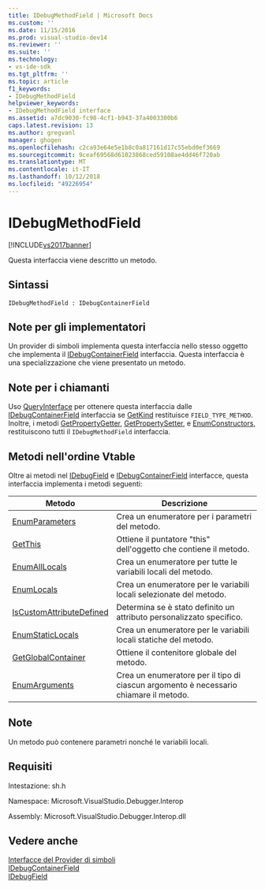 ```yaml
---
title: IDebugMethodField | Microsoft Docs
ms.custom: ''
ms.date: 11/15/2016
ms.prod: visual-studio-dev14
ms.reviewer: ''
ms.suite: ''
ms.technology:
- vs-ide-sdk
ms.tgt_pltfrm: ''
ms.topic: article
f1_keywords:
- IDebugMethodField
helpviewer_keywords:
- IDebugMethodField interface
ms.assetid: a7dc9030-fc98-4cf1-b943-37a4003300b6
caps.latest.revision: 13
ms.author: gregvanl
manager: ghogen
ms.openlocfilehash: c2ca93e64e5e1b8c0a817161d17c55ebd0ef3669
ms.sourcegitcommit: 9ceaf69568d61023868ced59108ae4dd46f720ab
ms.translationtype: MT
ms.contentlocale: it-IT
ms.lasthandoff: 10/12/2018
ms.locfileid: "49226954"
---
```

# <a name="idebugmethodfield"></a>IDebugMethodField
[!INCLUDE[vs2017banner](../../../includes/vs2017banner.md)]

Questa interfaccia viene descritto un metodo.  
  
## <a name="syntax"></a>Sintassi  
  
```  
IDebugMethodField : IDebugContainerField  
```  
  
## <a name="notes-for-implementers"></a>Note per gli implementatori  
 Un provider di simboli implementa questa interfaccia nello stesso oggetto che implementa il [IDebugContainerField](../../../extensibility/debugger/reference/idebugcontainerfield.md) interfaccia. Questa interfaccia è una specializzazione che viene presentato un metodo.  
  
## <a name="notes-for-callers"></a>Note per i chiamanti  
 Uso [QueryInterface](http://msdn.microsoft.com/library/62fce95e-aafa-4187-b50b-e6611b74c3b3) per ottenere questa interfaccia dalle [IDebugContainerField](../../../extensibility/debugger/reference/idebugcontainerfield.md) interfaccia se [GetKind](../../../extensibility/debugger/reference/idebugfield-getkind.md) restituisce `FIELD_TYPE_METHOD`. Inoltre, i metodi [GetPropertyGetter](../../../extensibility/debugger/reference/idebugpropertyfield-getpropertygetter.md), [GetPropertySetter](../../../extensibility/debugger/reference/idebugpropertyfield-getpropertysetter.md), e [EnumConstructors](../../../extensibility/debugger/reference/idebugclassfield-enumconstructors.md), restituiscono tutti il `IDebugMethodField` interfaccia.  
  
## <a name="methods-in-vtable-order"></a>Metodi nell'ordine Vtable  
 Oltre ai metodi nel [IDebugField](../../../extensibility/debugger/reference/idebugfield.md) e [IDebugContainerField](../../../extensibility/debugger/reference/idebugcontainerfield.md) interfacce, questa interfaccia implementa i metodi seguenti:  
  
|Metodo|Descrizione|  
|------------|-----------------|  
|[EnumParameters](../../../extensibility/debugger/reference/idebugmethodfield-enumparameters.md)|Crea un enumeratore per i parametri del metodo.|  
|[GetThis](../../../extensibility/debugger/reference/idebugmethodfield-getthis.md)|Ottiene il puntatore "this" dell'oggetto che contiene il metodo.|  
|[EnumAllLocals](../../../extensibility/debugger/reference/idebugmethodfield-enumalllocals.md)|Crea un enumeratore per tutte le variabili locali del metodo.|  
|[EnumLocals](../../../extensibility/debugger/reference/idebugmethodfield-enumlocals.md)|Crea un enumeratore per le variabili locali selezionate del metodo.|  
|[IsCustomAttributeDefined](../../../extensibility/debugger/reference/idebugmethodfield-iscustomattributedefined.md)|Determina se è stato definito un attributo personalizzato specifico.|  
|[EnumStaticLocals](../../../extensibility/debugger/reference/idebugmethodfield-enumstaticlocals.md)|Crea un enumeratore per le variabili locali statiche del metodo.|  
|[GetGlobalContainer](../../../extensibility/debugger/reference/idebugmethodfield-getglobalcontainer.md)|Ottiene il contenitore globale del metodo.|  
|[EnumArguments](../../../extensibility/debugger/reference/idebugmethodfield-enumarguments.md)|Crea un enumeratore per il tipo di ciascun argomento è necessario chiamare il metodo.|  
  
## <a name="remarks"></a>Note  
 Un metodo può contenere parametri nonché le variabili locali.  
  
## <a name="requirements"></a>Requisiti  
 Intestazione: sh.h  
  
 Namespace: Microsoft.VisualStudio.Debugger.Interop  
  
 Assembly: Microsoft.VisualStudio.Debugger.Interop.dll  
  
## <a name="see-also"></a>Vedere anche  
 [Interfacce del Provider di simboli](../../../extensibility/debugger/reference/symbol-provider-interfaces.md)   
 [IDebugContainerField](../../../extensibility/debugger/reference/idebugcontainerfield.md)   
 [IDebugField](../../../extensibility/debugger/reference/idebugfield.md)

